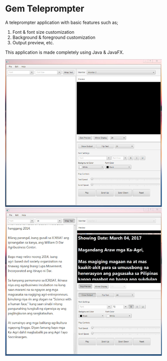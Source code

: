 # Gem Teleprompter

A teleprompter application with basic features such as;

  1. Font & font size customization
  2. Background & foreground customization
  3. Output preview, etc.
  
This application is made completely using Java & JavaFX.

![preview01](https://github.com/msufred/Gem-Teleprompter/blob/master/src/images/01.jpg)
![preview02](https://github.com/msufred/Gem-Teleprompter/blob/master/src/images/02.jpg)
